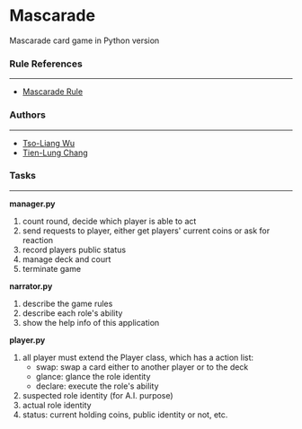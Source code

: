 # Mascarade
Mascarade card game in Python version

### Rule References
-------------------
* [Mascarade Rule](http://rprod.com/uploads/file/MASCARADE_RULES_EN.pdf)

### Authors
-----------
* [Tso-Liang Wu](https://github.com/tsoliangwu0130)
* [Tien-Lung Chang](https://github.com/ShannaChang)

### Tasks
---------
**manager.py**

1. count round, decide which player is able to act
2. send requests to player, either get players' current coins or ask for reaction
3. record players public status
4. manage deck and court
5. terminate game

**narrator.py**

1. describe the game rules
2. describe each role's ability
3. show the help info of this application

**player.py**

1. all player must extend the Player class, which has a action list:
	- swap: swap a card either to another player or to the deck
	- glance: glance the role identity
	- declare: execute the role's ability
2. suspected role identity (for A.I. purpose)
3. actual role identity
4. status: current holding coins, public identity or not, etc.
